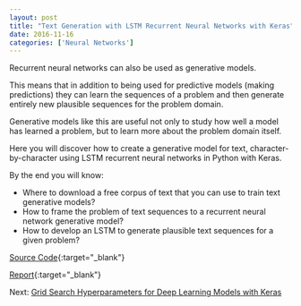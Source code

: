 ```yaml
---
layout: post
title: "Text Generation with LSTM Recurrent Neural Networks with Keras"
date: 2016-11-16
categories: ['Neural Networks']
---
```


Recurrent neural networks can also be used as generative models.

This means that in addition to being used for predictive models (making predictions) they can learn the sequences of a problem and then generate entirely new plausible sequences for the problem domain.

Generative models like this are useful not only to study how well a model has learned a problem, but to learn more about the problem domain itself.

Here you will discover how to create a generative model for text, character-by-character using LSTM recurrent neural networks in Python with Keras.

By the end you will know:

- Where to download a free corpus of text that you can use to train text generative models?
- How to frame the problem of text sequences to a recurrent neural network generative model?
- How to develop an LSTM to generate plausible text sequences for a given problem?


[Source Code](https://github.com/srikanthpagadala/neural-network-projects/tree/master/Text%20Generation%20With%20LSTM%20Recurrent%20Neural%20Networks%20with%20Keras){:target="_blank"}

[Report](http://htmlpreview.github.io/?https://github.com/srikanthpagadala/neural-network-projects/blob/master/Text%20Generation%20With%20LSTM%20Recurrent%20Neural%20Networks%20with%20Keras/report.html){:target="_blank"}

Next: [Grid Search Hyperparameters for Deep Learning Models with Keras](/notes/2016/11/20/grid-search-hyperparameters-for-deep-learning-models-with-keras)

